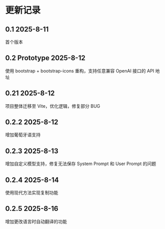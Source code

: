 # 更新记录
## 0.1 2025-8-11
首个版本
## 0.2 Prototype 2025-8-12
使用 bootstrap + bootstrap-icons 重构，支持任意兼容 OpenAI 接口的 API 地址
## 0.21 2025-8-12
项目整体迁移至 Vite，优化逻辑，修复部分 BUG
## 0.2.2 2025-8-12
增加葡萄牙语支持
## 0.2.3 2025-8-13
增加自定义模型支持，修复无法保存 System Prompt 和 User Prompt 的问题
## 0.2.4 2025-8-14
使用现代方法实现复制功能
## 0.2.5 2025-8-16
增加更改语言时自动翻译的功能